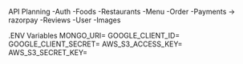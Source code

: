 API Planning
-Auth
-Foods 
-Restaurants 
-Menu 
-Order 
-Payments -> razorpay 
-Reviews 
-User 
-Images

.ENV Variables
MONGO_URI= GOOGLE_CLIENT_ID= GOOGLE_CLIENT_SECRET= AWS_S3_ACCESS_KEY= AWS_S3_SECRET_KEY=